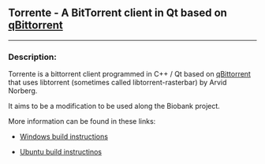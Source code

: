 Torrente - A BitTorrent client in Qt based on [qBittorrent](https://github.com/qbittorrent/qBittorrent)
------------------------------------------

********************************

### Description:
Torrente is a bittorrent client programmed in C++ / Qt based on [qBittorrent](https://github.com/qbittorrent/qBittorrent) that uses
libtorrent (sometimes called libtorrent-rasterbar) by Arvid Norberg.

It aims to be a modification to be used along the Biobank project.

More information can be found in these links:

- [Windows build instructions](https://github.com/amazon-biobank/Torrente/wiki/Windows-build-instructions)

- [Ubuntu build instructinos](https://github.com/amazon-biobank/Torrente/wiki/Ubuntu-Debian-build-instructions)
